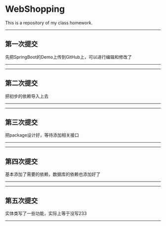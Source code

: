 # WebShopping
This is a repository of my class homework.

***
## 第一次提交
先把SpringBoot的Demo上传到GitHub上，可以进行编辑和修改了
***

***
## 第二次提交
把初步的依赖导入上去
***

***
## 第三次提交
把package设计好，等待添加相关接口
***

***
## 第四次提交
基本添加了需要的依赖，数据库的依赖也添加好了
***

***
## 第五次提交
实体类写了一些功能，实际上等于没写233
***
